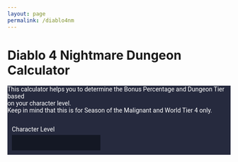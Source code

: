 ```yaml
---
layout: page
permalink: /diablo4nm
---
```


<style>
  @import url('https://fonts.googleapis.com/css2?family=Roboto:wght@400;700&display=swap');

  #diablo4nm {
    font-family: 'Roboto', sans-serif;
    color: #ffffff;
    background-color: #262a3e;
  }

  #diablo4nm input[type="number"], 
  #diablo4nm .bonus-output {
    width: 200px;
    background-color: #141824;
    color: #ffffff;
    border: none;
    padding: 10px;
    appearance: textfield;
    -moz-appearance: textfield;
    -webkit-appearance: textfield;
  }

  #diablo4nm label, #diablo4nm p {
    color: #ffffff;
    display: block;
    margin-bottom: 5px;
  }

  #diablo4nm .output-section {
    display: flex;
    flex-direction: column;
    align-items: flex-start;
    margin: 2%;
  }

  #diablo4nm .container {
    display: flex;
    flex-direction: column;
    align-items: flex-start;
    width: 80%;
    margin: auto;
    margin-left: 198px;
  }

  #diablo4nm .columns {
    display: flex;
    justify-content: flex-start;
    width: 100%;
  }

  #diablo4nm .column {
    width: 30%;
    margin: 0 25px;
    box-sizing: border-box;
  }
</style>

<h1>Diablo 4 Nightmare Dungeon Calculator</h1>
<div id="diablo4nm" class="container">
  <p>This calculator helps you to determine the Bonus Percentage and Dungeon Tier based<br>on your character level.<br>Keep in mind that this is for Season of the Malignant and World Tier 4 only.<br><br></p>
  
  <div class="output-section">
    <label for="inputNum">Character Level</label>
    <input type="number" id="inputNum" name="inputNum">
  </div>

  <!-- Add this new section for bonus percentage and tier level -->
  <div id="bonusSection" class="columns">
    <div id="bonusColumn1" class="column"></div>
    <div id="bonusColumn2" class="column"></div>
  </div>
</div>

<script>
  document.getElementById('inputNum').addEventListener('input', function (e) {
    const inputValue = Number(e.target.value);

    const bonusColumn1 = document.getElementById('bonusColumn1');
    const bonusColumn2 = document.getElementById('bonusColumn2');

    // clear previous output
    bonusColumn1.innerHTML = '';
    bonusColumn2.innerHTML = '';

    for (let i = 1; i <= 10; i++) {
      const tempValue = inputValue + i;

      let bonusPercentage = i * 1.5;
      let tierLevel = tempValue - 54;

      // this will keep outputting the bonus percentage and level with increased percentage
      const bonusOutput = tempValue > 0 ? `${bonusPercentage}%` : "Invalid level";
      const tierOutput = tempValue > 54 ? `Tier Level: ${tierLevel}, Monster Level: ${tempValue}` : "Invalid tier level";

      const bonusField = document.createElement('div');
      bonusField.className = 'bonus-output';

      bonusField.innerHTML = `Level +${i} bonus: <b>${bonusOutput}</b><br>${tierOutput}`;

      if (i <= 5) {
        bonusColumn1.appendChild(bonusField);
      } else {
        bonusColumn2.appendChild(bonusField);
      }
    }
  });
</script>